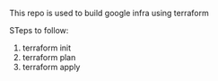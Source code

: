 This repo is used to build google infra using terraform

STeps to follow:
1. terraform init
2. terraform plan
3. terraform apply

